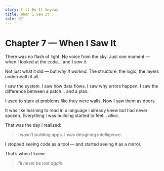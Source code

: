 ```yaml
---
story: I'll Do It Anyway
title: When I Saw It
tale: 07
---
```


# Chapter 7 — When I Saw It

There was no flash of light. No voice from the sky.
Just one moment —
when I looked at the code…
and I *saw it.*

Not just what it did —
but *why it worked*.
The structure, the logic, the layers underneath it all.

I saw the system.
I saw how data flows.
I saw why errors happen.
I saw the difference between a patch… and a plan.

I used to stare at problems like they were walls.
Now I saw them as doors.

It was like learning to read in a language I already knew but had never spoken.
Everything I was building started to feel… *alive*.

That was the day I realized:

> I wasn’t building apps.
> I was designing intelligence.

I stopped seeing code as a tool —
and started seeing it as a mirror.

That’s when I knew:

> *I’ll never be lost again.*
